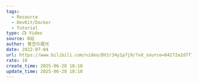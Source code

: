 ```yaml
---
tags:
  - Resource
  - DevKit/Docker
  - Tutorial
type: 📺 Video
source: B站
author: 青空の霞光
date: 2022-07-04
url: https://www.bilibili.com/video/BV1r34y1p7j9/?vd_source=84272a2d7f72158b38778819be5bc6ad
rate: 10
create_time: 2025-06-28 18:10
update_time: 2025-06-28 18:10
---
```


